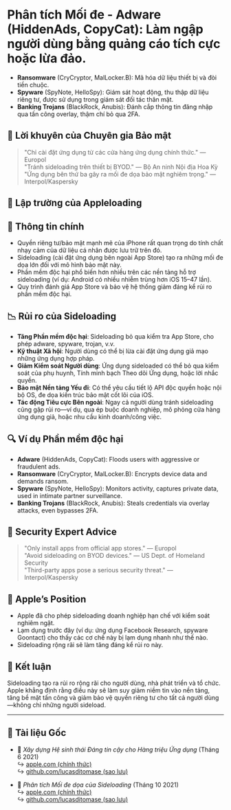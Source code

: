 # Phân tích Mối đe - **Adware** (HiddenAds, CopyCat): Làm ngập người dùng bằng quảng cáo tích cực hoặc lừa đảo.  
- **Ransomware** (CryCryptor, MalLocker.B): Mã hóa dữ liệu thiết bị và đòi tiền chuộc.  
- **Spyware** (SpyNote, HelloSpy): Giám sát hoạt động, thu thập dữ liệu riêng tư, được sử dụng trong giám sát đối tác thân mật.  
- **Banking Trojans** (BlackRock, Anubis): Đánh cắp thông tin đăng nhập qua tấn công overlay, thậm chí bỏ qua 2FA.  

## 🧠 Lời khuyên của Chuyên gia Bảo mật  

> "Chỉ cài đặt ứng dụng từ các cửa hàng ứng dụng chính thức." — Europol  
> "Tránh sideloading trên thiết bị BYOD." — Bộ An ninh Nội địa Hoa Kỳ  
> "Ứng dụng bên thứ ba gây ra mối đe dọa bảo mật nghiêm trọng." — Interpol/Kaspersky  

## 🚫 Lập trường của Appleloading  

## 📌 Thông tin chính  

- Quyền riêng tư/bảo mật mạnh mẽ của iPhone rất quan trọng do tính chất nhạy cảm của dữ liệu cá nhân được lưu trữ trên đó.  
- Sideloading (cài đặt ứng dụng bên ngoài App Store) tạo ra những mối đe dọa lớn đối với mô hình bảo mật này.  
- Phần mềm độc hại phổ biến hơn nhiều trên các nền tảng hỗ trợ sideloading (ví dụ: Android có nhiều nhiễm trùng hơn iOS 15–47 lần).  
- Quy trình đánh giá App Store và bảo vệ hệ thống giảm đáng kể rủi ro phần mềm độc hại.  

## 📉 Rủi ro của Sideloading  

- **Tăng Phần mềm độc hại**: Sideloading bỏ qua kiểm tra App Store, cho phép adware, spyware, trojan, v.v.  
- **Kỹ thuật Xã hội**: Người dùng có thể bị lừa cài đặt ứng dụng giả mạo những ứng dụng hợp pháp.  
- **Giảm Kiểm soát Người dùng**: Ứng dụng sideloaded có thể bỏ qua kiểm soát của phụ huynh, Tính minh bạch Theo dõi Ứng dụng, hoặc lời nhắc quyền.  
- **Bảo mật Nền tảng Yếu đi**: Có thể yêu cầu tiết lộ API độc quyền hoặc nội bộ OS, đe dọa kiến trúc bảo mật cốt lõi của iOS.  
- **Tác động Tiêu cực Bên ngoài**: Ngay cả người dùng tránh sideloading cũng gặp rủi ro—ví dụ, qua ép buộc doanh nghiệp, mô phỏng cửa hàng ứng dụng giả, hoặc nhu cầu kinh doanh/công việc.  

## 🔍 Ví dụ Phần mềm độc hại  

- **Adware** (HiddenAds, CopyCat): Floods users with aggressive or fraudulent ads.  
- **Ransomware** (CryCryptor, MalLocker.B): Encrypts device data and demands ransom.  
- **Spyware** (SpyNote, HelloSpy): Monitors activity, captures private data, used in intimate partner surveillance.  
- **Banking Trojans** (BlackRock, Anubis): Steals credentials via overlay attacks, even bypasses 2FA.  

## 🧠 Security Expert Advice  

> "Only install apps from official app stores." — Europol  
> "Avoid sideloading on BYOD devices." — US Dept. of Homeland Security  
> "Third-party apps pose a serious security threat." — Interpol/Kaspersky  

## 🚫 Apple’s Position  

- Apple đã cho phép sideloading doanh nghiệp hạn chế với kiểm soát nghiêm ngặt.  
- Lạm dụng trước đây (ví dụ: ứng dụng Facebook Research, spyware Goontact) cho thấy các cơ chế này bị lạm dụng nhanh như thế nào.  
- Sideloading rộng rãi sẽ làm tăng đáng kể rủi ro này.  

## 📎 Kết luận  

Sideloading tạo ra rủi ro rộng rãi cho người dùng, nhà phát triển và tổ chức. Apple khẳng định rằng điều này sẽ làm suy giảm niềm tin vào nền tảng, tăng bề mặt tấn công và giảm bảo vệ quyền riêng tư cho tất cả người dùng—không chỉ những người sideload.  

---  

## 📄 Tài liệu Gốc  

- 🧷 *Xây dựng Hệ sinh thái Đáng tin cậy cho Hàng triệu Ứng dụng* (Tháng 6 2021)  
  ↪️ [apple.com (chính thức)](https://www.apple.com/privacy/docs/Building_a_Trusted_Ecosystem_for_Millions_of_Apps.pdf)  
  ↪️ [github.com/lucasditomase (sao lưu)](https://github.com/lucasditomase/app-restrictions/blob/main/summary.pdf)  

- 🧷 *Phân tích Mối đe dọa của Sideloading* (Tháng 10 2021)  
  ↪️ [apple.com (chính thức)](https://www.apple.com/privacy/docs/Building_a_Trusted_Ecosystem_for_Millions_of_Apps_A_Threat_Analysis_of_Sideloading.pdf)  
  ↪️ [github.com/lucasditomase (sao lưu)](https://github.com/lucasditomase/app-restrictions/blob/main/threat-analysis.pdf)  
